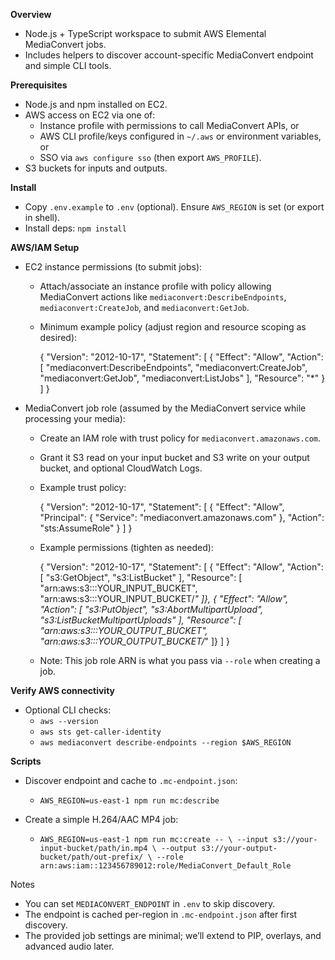 **Overview**
- Node.js + TypeScript workspace to submit AWS Elemental MediaConvert jobs.
- Includes helpers to discover account-specific MediaConvert endpoint and simple CLI tools.

**Prerequisites**
- Node.js and npm installed on EC2.
- AWS access on EC2 via one of:
  - Instance profile with permissions to call MediaConvert APIs, or
  - AWS CLI profile/keys configured in `~/.aws` or environment variables, or
  - SSO via `aws configure sso` (then export `AWS_PROFILE`).
- S3 buckets for inputs and outputs.

**Install**
- Copy `.env.example` to `.env` (optional). Ensure `AWS_REGION` is set (or export in shell).
- Install deps: `npm install`

**AWS/IAM Setup**
- EC2 instance permissions (to submit jobs):
  - Attach/associate an instance profile with policy allowing MediaConvert actions like `mediaconvert:DescribeEndpoints`, `mediaconvert:CreateJob`, and `mediaconvert:GetJob`.
  - Minimum example policy (adjust region and resource scoping as desired):

    {
      "Version": "2012-10-17",
      "Statement": [
        { "Effect": "Allow", "Action": [
            "mediaconvert:DescribeEndpoints",
            "mediaconvert:CreateJob",
            "mediaconvert:GetJob",
            "mediaconvert:ListJobs"
        ], "Resource": "*" }
      ]
    }

- MediaConvert job role (assumed by the MediaConvert service while processing your media):
  - Create an IAM role with trust policy for `mediaconvert.amazonaws.com`.
  - Grant it S3 read on your input bucket and S3 write on your output bucket, and optional CloudWatch Logs.
  - Example trust policy:

    {
      "Version": "2012-10-17",
      "Statement": [
        {
          "Effect": "Allow",
          "Principal": { "Service": "mediaconvert.amazonaws.com" },
          "Action": "sts:AssumeRole"
        }
      ]
    }

  - Example permissions (tighten as needed):

    {
      "Version": "2012-10-17",
      "Statement": [
        { "Effect": "Allow", "Action": [
            "s3:GetObject",
            "s3:ListBucket"
        ], "Resource": [
            "arn:aws:s3:::YOUR_INPUT_BUCKET",
            "arn:aws:s3:::YOUR_INPUT_BUCKET/*"
        ]},
        { "Effect": "Allow", "Action": [
            "s3:PutObject",
            "s3:AbortMultipartUpload",
            "s3:ListBucketMultipartUploads"
        ], "Resource": [
            "arn:aws:s3:::YOUR_OUTPUT_BUCKET",
            "arn:aws:s3:::YOUR_OUTPUT_BUCKET/*"
        ]}
      ]
    }

  - Note: This job role ARN is what you pass via `--role` when creating a job.

**Verify AWS connectivity**
- Optional CLI checks:
  - `aws --version`
  - `aws sts get-caller-identity`
  - `aws mediaconvert describe-endpoints --region $AWS_REGION`

**Scripts**
- Discover endpoint and cache to `.mc-endpoint.json`:
  - `AWS_REGION=us-east-1 npm run mc:describe`

- Create a simple H.264/AAC MP4 job:
  - `AWS_REGION=us-east-1 npm run mc:create -- \
     --input s3://your-input-bucket/path/in.mp4 \
     --output s3://your-output-bucket/path/out-prefix/ \
     --role arn:aws:iam::123456789012:role/MediaConvert_Default_Role`

Notes
- You can set `MEDIACONVERT_ENDPOINT` in `.env` to skip discovery.
- The endpoint is cached per-region in `.mc-endpoint.json` after first discovery.
- The provided job settings are minimal; we’ll extend to PIP, overlays, and advanced audio later.

